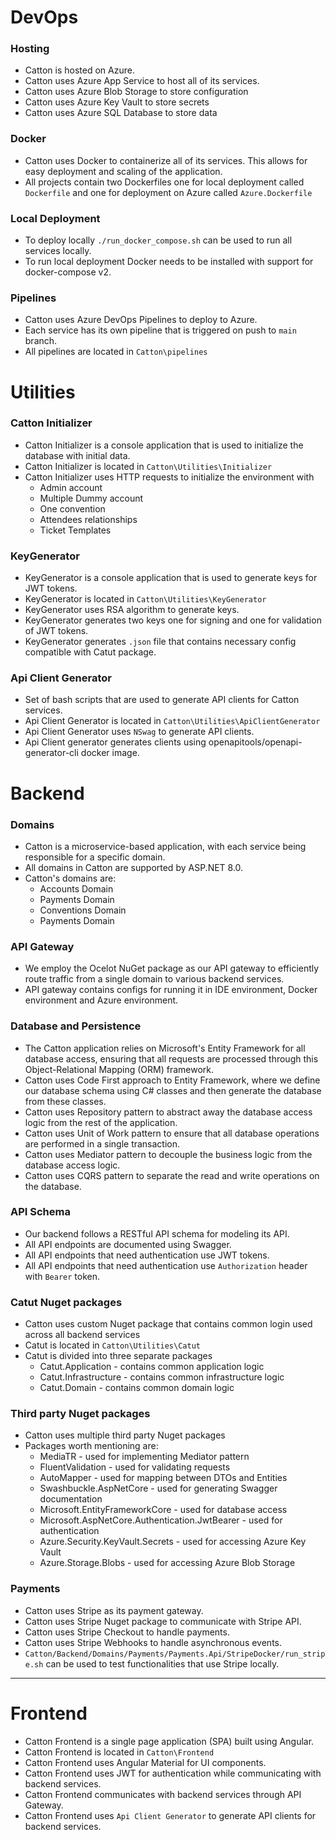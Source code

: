 # DevOps

### Hosting
- Catton is hosted on Azure.
- Catton uses Azure App Service to host all of its services.
- Catton uses Azure Blob Storage to store configuration
- Catton uses Azure Key Vault to store secrets
- Catton uses Azure SQL Database to store data

### Docker
- Catton uses Docker to containerize all of its services. This allows for easy deployment and scaling of the application.
- All projects contain two Dockerfiles one for local deployment called `Dockerfile` and one for deployment on Azure called `Azure.Dockerfile`

### Local Deployment
- To deploy locally `./run_docker_compose.sh` can be used to run all services locally.
- To run local deployment Docker needs to be installed with support for docker-compose v2.

### Pipelines
- Catton uses Azure DevOps Pipelines to deploy to Azure.
- Each service has its own pipeline that is triggered on push to `main` branch.
- All pipelines are located in `Catton\pipelines`

# Utilities

### Catton Initializer
- Catton Initializer is a console application that is used to initialize the database with initial data.
- Catton Initializer is located in `Catton\Utilities\Initializer`
- Catton Initializer uses HTTP requests to initialize the environment with
  - Admin account
  - Multiple Dummy account
  - One convention
  - Attendees relationships
  - Ticket Templates

### KeyGenerator
- KeyGenerator is a console application that is used to generate keys for JWT tokens.
- KeyGenerator is located in `Catton\Utilities\KeyGenerator`
- KeyGenerator uses RSA algorithm to generate keys.
- KeyGenerator generates two keys one for signing and one for validation of JWT tokens.
- KeyGenerator generates `.json` file that contains necessary config compatible with Catut package.

### Api Client Generator
- Set of bash scripts that are used to generate API clients for Catton services.
- Api Client Generator is located in `Catton\Utilities\ApiClientGenerator`
- Api Client Generator uses `NSwag` to generate API clients.
- Api Client generator generates clients using openapitools/openapi-generator-cli docker image.

# Backend
### Domains
- Catton is a microservice-based application, with each service being responsible for a specific domain.
- All domains in Catton are supported by ASP.NET 8.0.
- Catton's domains are:
  - Accounts Domain
  - Payments Domain
  - Conventions Domain
  - Payments Domain

### API Gateway

- We employ the Ocelot NuGet package as our API gateway to efficiently route traffic from a single domain to various backend services.
- API gateway contains configs for running it in IDE environment, Docker environment and Azure environment.

### Database and Persistence

- The Catton application relies on Microsoft's Entity Framework for all database access, ensuring that all requests are processed through this Object-Relational Mapping (ORM) framework.
- Catton uses Code First approach to Entity Framework, where we define our database schema using C# classes and then generate the database from these classes.
- Catton uses Repository pattern to abstract away the database access logic from the rest of the application.
- Catton uses Unit of Work pattern to ensure that all database operations are performed in a single transaction.
- Catton uses Mediator pattern to decouple the business logic from the database access logic.
- Catton uses CQRS pattern to separate the read and write operations on the database.

### API Schema

- Our backend follows a RESTful API schema for modeling its API.
- All API endpoints are documented using Swagger.
- All API endpoints that need authentication use JWT tokens.
- All API endpoints that need authentication use `Authorization` header with `Bearer` token.

### Catut Nuget packages
- Catton uses custom Nuget package that contains common login used across all backend services
- Catut is located in `Catton\Utilities\Catut`
- Catut is divided into three separate packages
	- Catut.Application - contains common application logic
    - Catut.Infrastructure - contains common infrastructure logic
    - Catut.Domain - contains common domain logic
### Third party Nuget packages
- Catton uses multiple third party Nuget packages
- Packages worth mentioning are:
  - MediaTR - used for implementing Mediator pattern
  - FluentValidation - used for validating requests
  - AutoMapper - used for mapping between DTOs and Entities
  - Swashbuckle.AspNetCore - used for generating Swagger documentation
  - Microsoft.EntityFrameworkCore - used for database access
  - Microsoft.AspNetCore.Authentication.JwtBearer - used for authentication
  - Azure.Security.KeyVault.Secrets - used for accessing Azure Key Vault
  - Azure.Storage.Blobs - used for accessing Azure Blob Storage

### Payments
- Catton uses Stripe as its payment gateway.
- Catton uses Stripe Nuget package to communicate with Stripe API.
- Catton uses Stripe Checkout to handle payments.
- Catton uses Stripe Webhooks to handle asynchronous events.
- `Catton/Backend/Domains/Payments/Payments.Api/StripeDocker/run_stripe.sh` can be used to test functionalities that use Stripe locally.

---

# Frontend

* Catton Frontend is a single page application (SPA) built using Angular.
* Catton Frontend is located in `Catton\Frontend`
* Catton Frontend uses Angular Material for UI components.
* Catton Frontend uses JWT for authentication while communicating with backend services.
* Catton Frontend communicates with backend services through API Gateway.
* Catton Frontend uses `Api Client Generator` to generate API clients for backend services.
